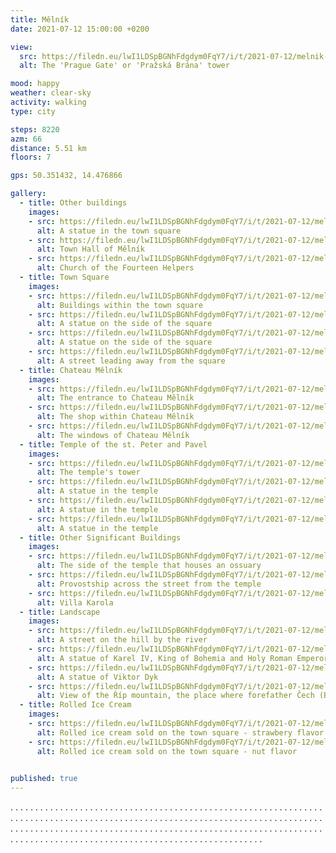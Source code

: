 ```yaml
---
title: Mělník
date: 2021-07-12 15:00:00 +0200

view:
  src: https://filedn.eu/lwI1LDSpBGNhFdgdym0FqY7/i/t/2021-07-12/melnik-prazska-brana.jpg
  alt: The 'Prague Gate' or 'Pražská Brána' tower

mood: happy
weather: clear-sky
activity: walking
type: city

steps: 8220
azm: 66
distance: 5.51 km
floors: 7

gps: 50.351432, 14.476866

gallery:
  - title: Other buildings
    images:
    - src: https://filedn.eu/lwI1LDSpBGNhFdgdym0FqY7/i/t/2021-07-12/melnik-namesti-socha.jpg
      alt: A statue in the town square
    - src: https://filedn.eu/lwI1LDSpBGNhFdgdym0FqY7/i/t/2021-07-12/melnik-namesti-radnice.jpg
      alt: Town Hall of Mělník
    - src: https://filedn.eu/lwI1LDSpBGNhFdgdym0FqY7/i/t/2021-07-12/melnik-kostel-ctrnacti-pomocniku.jpg
      alt: Church of the Fourteen Helpers
  - title: Town Square
    images:
    - src: https://filedn.eu/lwI1LDSpBGNhFdgdym0FqY7/i/t/2021-07-12/melnik-namesti.jpg
      alt: Buildings within the town square
    - src: https://filedn.eu/lwI1LDSpBGNhFdgdym0FqY7/i/t/2021-07-12/melnik-namesti-kasna-front.jpg
      alt: A statue on the side of the square
    - src: https://filedn.eu/lwI1LDSpBGNhFdgdym0FqY7/i/t/2021-07-12/melnik-namesti-kasna-back.jpg
      alt: A statue on the side of the square
    - src: https://filedn.eu/lwI1LDSpBGNhFdgdym0FqY7/i/t/2021-07-12/melnik-ulice-z-namesti.jpg
      alt: A street leading away from the square
  - title: Chateau Mělník
    images:
    - src: https://filedn.eu/lwI1LDSpBGNhFdgdym0FqY7/i/t/2021-07-12/melnik-zamek-vchod.jpg
      alt: The entrance to Chateau Mělník
    - src: https://filedn.eu/lwI1LDSpBGNhFdgdym0FqY7/i/t/2021-07-12/melnik-zamek-obchod.jpg
      alt: The shop within Chateau Mělník
    - src: https://filedn.eu/lwI1LDSpBGNhFdgdym0FqY7/i/t/2021-07-12/melnik-zamek-okna.jpg
      alt: The windows of Chateau Mělník
  - title: Temple of the st. Peter and Pavel
    images:
    - src: https://filedn.eu/lwI1LDSpBGNhFdgdym0FqY7/i/t/2021-07-12/melnik-p-a-p-vez.jpg
      alt: The temple's tower
    - src: https://filedn.eu/lwI1LDSpBGNhFdgdym0FqY7/i/t/2021-07-12/melnik-p-a-p-socha.jpg
      alt: A statue in the temple
    - src: https://filedn.eu/lwI1LDSpBGNhFdgdym0FqY7/i/t/2021-07-12/melnik-p-a-p-socha-3.jpg
      alt: A statue in the temple
    - src: https://filedn.eu/lwI1LDSpBGNhFdgdym0FqY7/i/t/2021-07-12/melnik-p-a-p-socha-2.jpg
      alt: A statue in the temple
  - title: Other Significant Buildings
    images:
    - src: https://filedn.eu/lwI1LDSpBGNhFdgdym0FqY7/i/t/2021-07-12/melnik-sv-petra-a-pavla.jpg
      alt: The side of the temple that houses an ossuary
    - src: https://filedn.eu/lwI1LDSpBGNhFdgdym0FqY7/i/t/2021-07-12/melnik-probostsvi-melnik.jpg
      alt: Provostship across the street from the temple
    - src: https://filedn.eu/lwI1LDSpBGNhFdgdym0FqY7/i/t/2021-07-12/melnik-villa-karola.jpg
      alt: Villa Karola
  - title: Landscape
    images:
    - src: https://filedn.eu/lwI1LDSpBGNhFdgdym0FqY7/i/t/2021-07-12/melnik-ulice-u-reky.jpg
      alt: A street on the hill by the river
    - src: https://filedn.eu/lwI1LDSpBGNhFdgdym0FqY7/i/t/2021-07-12/melnik-karel-iv.jpg
      alt: A statue of Karel IV, King of Bohemia and Holy Roman Emperor
    - src: https://filedn.eu/lwI1LDSpBGNhFdgdym0FqY7/i/t/2021-07-12/melnik-viktor-dyk.jpg
      alt: A statue of Viktor Dyk
    - src: https://filedn.eu/lwI1LDSpBGNhFdgdym0FqY7/i/t/2021-07-12/melnik-rip.jpg
      alt: View of the Říp mountain, the place where forefather Čech (Bohemus) came in the 14th Century
  - title: Rolled Ice Cream
    images:
    - src: https://filedn.eu/lwI1LDSpBGNhFdgdym0FqY7/i/t/2021-07-12/melnik-rolovana-zmrzlina-jahoda.jpg
      alt: Rolled ice cream sold on the town square - strawbery flavor
    - src: https://filedn.eu/lwI1LDSpBGNhFdgdym0FqY7/i/t/2021-07-12/melnik-rolovana-zmrzlina-arasidy.jpg
      alt: Rolled ice cream sold on the town square - nut flavor
      

published: true
---
```

.  .  .  .  .  .  .  .  .  .  .  .  .  .  .  .  . .  .  .  .  .  .  .  .  .  .  .  .  .  .  .  .  .  .  .  .  .  .  .  .  .  .  .  .  .  .  .  .  .  . .  .  .  .  .  .  .  .  .  .  .  .  .  .  .  .  . .  .  .  .  .  .  .  .  .  .  .  .  .  .  .  .  . .  .  .  .  .  .  .  .  .  .  .  .  .  .  .  .  .  .  .  .  .  .  .  .  .  .  .  .  .  .  .  .  .  . .  .  .  .  .  .  .  .  .  .  .  .  .  .  .  .  . .  .  .  .  .  .  .  .  .  .  .  .  .  .  .  .  . .  .  .  .  .  .  .  .  .  .  .  .  .  .  .  .  .  .  .  .  .  .  .  .  .  .  .  .  .  .  .  .  .  .  .  .  .  .  .  .  .  .  .  .  .  .  .  .  .  .  .  .  .  .  .  .  .  .  .  .  .  .  .  .  .  .  .  .  .  .  .  .  .  .  .  .  .  .  .  .  .  .  .  .  .  .  .